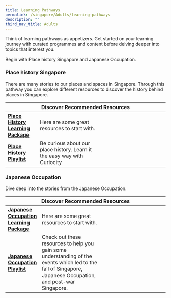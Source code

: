 ```yaml
---
title: Learning Pathways
permalink: /singapore/Adults/learning-pathways
description: ""
third_nav_title: Adults
---
```

<style type="text/css">
/* Links */
.content a { color: #322987; }
.content a:focus,
.content a:hover { color: #28216c; }

/* Button Outline */
.bp-button { padding-left: 1.5rem; padding-right: 1.5rem; }
.bp-button.is-primary-outline { border: 1px solid #322987; color: #322987; background-color: transparent; text-decoration: none; }
.bp-button.is-primary-outline:focus,
.bp-button.is-primary-outline:hover { border: 1px solid #322987; color: #cff2e8; background-color: #322987; text-decoration: none; }

/* Responsive Iframe */
.responsive-iframe { position: absolute; top: 0; left: 0; bottom: 0; right: 0; width: 100%; height: 100%; }
.responsive-iframe-container { position: relative; overflow: hidden; width: 100%; }
.responsive-iframe-container.ratio-16by9 { padding-top: 56.25%; }
.responsive-iframe-container.ratio-4by3 { padding-top: 75%; }
.responsive-iframe-container.ratio-3by2 { padding-top: 66.66%; }
.responsive-iframe-container.ratio-1by1 { padding-top: 100%; }

/* Click Box */
.clickbox { display: block; position: relative; width: 100%; padding-bottom: 56.25%; background-color: transparent; }
.clickbox span { padding: .5rem; }
.clickbox a { position: absolute; display: flex; width: 100%; height: 100%; align-items: center; justify-content: center; font-size: 1.25rem; text-align: center; text-decoration: none; text-transform: uppercase; }
.clickbox a:focus,
.clickbox a:hover { text-decoration: none; }

/* Mint Jade */
.clickbox.is-mint-jade { background-color: #dce5d3; color: #00b794; }
.clickbox.is-mint-jade a { color: #00b794; }
.clickbox.is-mint-jade a:focus,
.clickbox.is-mint-jade a:hover { background-color: #00b794; color: #dce5d3; } 
</style>

Think of learning pathways as appetizers. Get started on your learning journey with curated programmes and content before delving deeper into topics that interest you.

Begin with Place history Singapore and Japanese Occupation. </a>

<h3><b>Place history Singapore</b></h3>
There are many stories to our places and spaces in Singapore. Through this pathway you can explore different resources to discover the history behind places in Singapore. 

<div class="horizontal-scroll margin--bottom--lg">
  <table class="generic-table">
    <thead>
      <tr>
        <th colspan="4" class="is-uppercase has-weight-normal">Discover Recommended Resources</th>
      </tr>
    </thead>
    <tbody>
      <tr>
        <td style="width: 20%;"><a href="https://learning.nlb.gov.sg/singapore/adults/content-place-history" target="_blank"><b>Place History Learning Package</b></a></td>
        <td style="width: 40%;">Here are some great resources to start with.</td>
        <td style="width: 20%;"> </td>
        <td style="width: 20%;"> </td>
      </tr>
      <tr>
        <td><a href="https://learning.nlb.gov.sg/singapore/adults/content-place-history" target="_blank"><b>Place History Playlist</b></a></td>
        <td>Be curious about our place history. Learn it the easy way with Curiocity</td>
        <td></td>
        <td> </td>
			</tr>
    </tbody>
  </table>
</div>
<h3><b>Japanese Occupation</b></h3>
Dive deep into the stories from the Japanese Occupation. 

<div class="horizontal-scroll margin--bottom--lg">
  <table class="generic-table">
    <thead>
      <tr>
        <th colspan="4" class="is-uppercase has-weight-normal">Discover Recommended Resources</th>
      </tr>
    </thead>
    <tbody>
      <tr>
        <td style="width: 20%;"><a href="https://learning.nlb.gov.sg/singapore/adults/content-japanese-occupation" target="_blank"><b>Japanese Occupation Learning Package</b></a></td>
        <td style="width: 40%;">Here are some great resources to start with.</td>
        <td style="width: 20%;"> </td>
        <td style="width: 20%;"> </td>
      </tr>
      <tr>
        <td><a href="https://learning.nlb.gov.sg/singapore/adults/content-content-japanese-occupation" target="_blank"><b>Japanese Occupation Playlist</b></a></td>
       <td style="width: 40%;">Check out these resources to help you gain some understanding of the events which led to the fall of Singapore, Japanese Occupation, and post-war Singapore.</td>
        <td style="width: 20%;"> </td>
        <td style="width: 20%;"> </td>
			</tr>
    </tbody>
  </table>
</div>